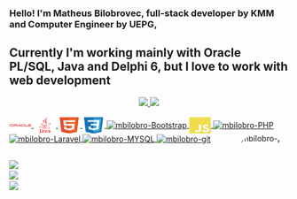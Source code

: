 ### Hello! I'm Matheus Bilobrovec, full-stack developer by KMM and Computer Engineer by UEPG, 
## Currently I'm working mainly with Oracle PL/SQL, Java and Delphi 6, but I love to work with web development
<div align="center">
  <a href="https://github.com/mbilobro">
  <img height="180em" src="https://github-readme-stats.vercel.app/api?username=mbilobro&show_icons=true&theme=dark&include_all_commits=true&count_private=true"/>
  <img height="180em" src="https://github-readme-stats.vercel.app/api/top-langs/?username=mbilobro&layout=compact&langs_count=7&theme=dark"/>
</div>
  
<div style="display: inline_block"><br>
  <img align="center" alt="mbilobro-Oracle" height="30" width="40" src="https://raw.githubusercontent.com/devicons/devicon/master/icons/oracle/oracle-original.svg">
  <img align="center" alt="mbilobro-Oracle" height="30" width="40" src="https://raw.githubusercontent.com/devicons/devicon/master/icons/java/java-plain-wordmark.svg">
  <img align="center" alt="mbilobro-HTML" height="30" width="40" src="https://raw.githubusercontent.com/devicons/devicon/master/icons/html5/html5-original.svg">
  <img align="center" alt="mbilobro-CSS" height="30" width="40" src="https://raw.githubusercontent.com/devicons/devicon/master/icons/css3/css3-original.svg">
  <img align="center" alt="mbilobro-Bootstrap" height="30" width="40" src="https://cdn.jsdelivr.net/gh/devicons/devicon/icons/bootstrap/bootstrap-original.svg">
  <img align="center" alt="mbilobro-JS" height="30" width="40" src="https://raw.githubusercontent.com/devicons/devicon/master/icons/javascript/javascript-plain.svg">
  <img align="center" alt="mbilobro-PHP" height="30" width="40" src="https://cdn.jsdelivr.net/gh/devicons/devicon/icons/php/php-original.svg">
  <img align="center" alt="mbilobro-Laravel" height="30" width="40" src="https://cdn.jsdelivr.net/gh/devicons/devicon/icons/laravel/laravel-plain.svg">
  <img align="center" alt="mbilobro-MYSQL" height="30" width="40" src="https://cdn.jsdelivr.net/gh/devicons/devicon/icons/mysql/mysql-original.svg">
  <img align="center" alt="mbilobro-git" height="30" width="40" src="https://cdn.jsdelivr.net/gh/devicons/devicon/icons/git/git-original.svg">
    
  
  <img align="right" alt="mbilobro-pic" height="150" style="border-radius:50px;" src="https://avatars.githubusercontent.com/u/60276395?v=4">
</div>
  
  ##
 
<div> 
  <a href="https://instagram.com/matheusbilo" target="_blank"><img src="https://img.shields.io/badge/-Instagram-%23E4405F?style=for-the-badge&logo=instagram&logoColor=white" target="_blank"></a>
  <br>
  <a href = "mailto:matheusbilobrovec@gmail.com"><img src="https://img.shields.io/badge/-Gmail-%23333?style=for-the-badge&logo=gmail&logoColor=white" target="_blank"></a>
  <br>
  <a href="https://www.linkedin.com/in/matheus-bilobrovec/" target="_blank"><img src="https://img.shields.io/badge/-LinkedIn-%230077B5?style=for-the-badge&logo=linkedin&logoColor=white" target="_blank"></a> 
 
</div>
